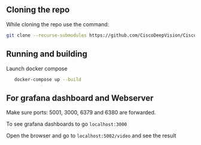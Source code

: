 ## Cloning the repo

While cloning the repo use the command:
```bash
git clone --recurse-submodules https://github.com/CiscoDeepVision/CiscoDeepVision.git
```

## Running  and building

Launch docker compose

 ```bash
    docker-compose up --build
```

## For grafana dashboard and Webserver

Make sure ports: 5001, 3000, 6379 and 6380 are forwarded.

To see grafana dashboards to go
`localhost:3000`

Open the browser and go to `localhost:5002/video` and see the result  

